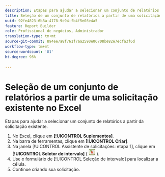 ```yaml
---
description: Etapas para ajudar a selecionar um conjunto de relatórios a partir da solicitação existente.
title: Seleção de um conjunto de relatórios a partir de uma solicitação existente no Excel
uuid: 92fe4823-6b8a-4178-9c94-fb4f5e03e4a5
feature: Report Builder
role: Profissional de negócios, Administrador
translation-type: tm+mt
source-git-commit: 894ee7a8f761f7aa2590e06708be82e7ecfa3f6d
workflow-type: tm+mt
source-wordcount: '81'
ht-degree: 96%

---
```



# Seleção de um conjunto de relatórios a partir de uma solicitação existente no Excel

Etapas para ajudar a selecionar um conjunto de relatórios a partir da solicitação existente.

1. No Excel, clique em **[!UICONTROL Suplementos]**.
1. Na barra de ferramentas, clique em **[!UICONTROL Criar]**.
1. Na janela [!UICONTROL Assistente de solicitações: etapa 1], clique em **[!UICONTROL Seletor de intervalo]** ( ![](assets/select_cell_icon.png) ).
1. Use o formulário de [!UICONTROL Seleção de intervalo] para localizar a célula.
1. Continue criando sua solicitação.
